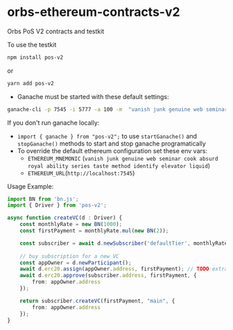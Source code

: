 # orbs-ethereum-contracts-v2
Orbs PoS V2 contracts and testkit

To use the testkit 
```bash
npm install pos-v2
```
or
```bash
yarn add pos-v2
```

- Ganache must be started with these default settings: 
```bash
ganache-cli -p 7545 -i 5777 -a 100 -m  "vanish junk genuine web seminar cook absurd royal ability series taste method identify elevator liquid"
```

If you don't run ganache locally:
- `import { ganache } from "pos-v2";` to use `startGanache()` and `stopGanache()` methods to start and stop ganache programatically
- To override the default ethereum configuration set these env vars:
  - `ETHEREUM_MNEMONIC` (`vanish junk genuine web seminar cook absurd royal ability series taste method identify elevator liquid`)
  - `ETHEREUM_URL`(`http://localhost:7545`)


  
Usage Example:




```typescript
import BN from 'bn.js';
import { Driver } from 'pos-v2';

async function createVC(d : Driver) {
    const monthlyRate = new BN(1000);
    const firstPayment = monthlyRate.mul(new BN(2));

    const subscriber = await d.newSubscriber('defaultTier', monthlyRate);
    
    // buy subscription for a new VC
    const appOwner = d.newParticipant();
    await d.erc20.assign(appOwner.address, firstPayment); // TODO extract assign+approve to driver in two places
    await d.erc20.approve(subscriber.address, firstPayment, {
        from: appOwner.address
    });

    return subscriber.createVC(firstPayment, "main", {
        from: appOwner.address
    });
}
```
